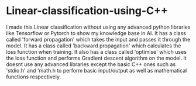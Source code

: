 # Linear-classification-using-C++
I made this Linear classification without using any advanced python libraries like Tensorflow or Pytorch to show my knowledge base in AI.
It has a class called 'forward propagation' which takes the input and passes it through the model.
It has a class called 'backward propagation' which calculates the loss function when training.
It also has a class called 'optimise' which uses the loss function and performs Gradient descent algorithm on the model.
It doesnt use any advanced libraries except the basic C++ ones such as 'stdio.h' and 'math.h to perform basic input/output as well as mathematical functions respectively.
